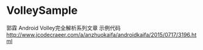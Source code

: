 # VolleySample
郭霖 Android Volley完全解析系列文章 示例代码
http://www.jcodecraeer.com/a/anzhuokaifa/androidkaifa/2015/0717/3196.html
